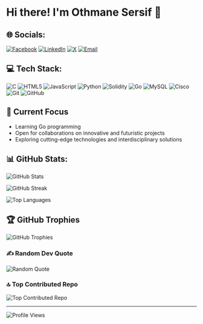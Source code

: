 # Hi there! I'm Othmane Sersif 👋

## 🌐 Socials:
[![Facebook](https://img.shields.io/badge/Facebook-%231877F2.svg?logo=Facebook&logoColor=white)](https://facebook.com/Othmane%20Sersif)
[![LinkedIn](https://img.shields.io/badge/LinkedIn-%230077B5.svg?logo=linkedin&logoColor=white)](https://linkedin.com/in/SERSIF%20OTHMANE)
[![X](https://img.shields.io/badge/X-black.svg?logo=X&logoColor=white)](https://x.com/@SersifOthmane)
[![Email](https://img.shields.io/badge/Email-D14836?logo=gmail&logoColor=white)](mailto:othmane.firs@gmail.com)

## 💻 Tech Stack:
![C](https://img.shields.io/badge/c-%2300599C.svg?style=for-the-badge&logo=c&logoColor=white)
![HTML5](https://img.shields.io/badge/html5-%23E34F26.svg?style=for-the-badge&logo=html5&logoColor=white)
![JavaScript](https://img.shields.io/badge/javascript-%23323330.svg?style=for-the-badge&logo=javascript&logoColor=%23F7DF1E)
![Python](https://img.shields.io/badge/python-3670A0?style=for-the-badge&logo=python&logoColor=ffdd54)
![Solidity](https://img.shields.io/badge/Solidity-%23363636.svg?style=for-the-badge&logo=solidity&logoColor=white)
![Go](https://img.shields.io/badge/go-%2300ADD8.svg?style=for-the-badge&logo=go&logoColor=white)
![MySQL](https://img.shields.io/badge/mysql-4479A1.svg?style=for-the-badge&logo=mysql&logoColor=white)
![Cisco](https://img.shields.io/badge/cisco-%23049fd9.svg?style=for-the-badge&logo=cisco&logoColor=black)
![Git](https://img.shields.io/badge/git-%23F05033.svg?style=for-the-badge&logo=git&logoColor=white)
![GitHub](https://img.shields.io/badge/github-%23121011.svg?style=for-the-badge&logo=github&logoColor=white)

## 🚀 Current Focus
- Learning Go programming
- Open for collaborations on innovative and futuristic projects
- Exploring cutting-edge technologies and interdisciplinary solutions

## 📊 GitHub Stats:
![GitHub Stats](https://github-readme-stats.vercel.app/api?username=0xsersif&theme=dark&hide_border=false&include_all_commits=false&count_private=false)

![GitHub Streak](https://nirzak-streak-stats.vercel.app/?user=0xsersif&theme=dark&hide_border=false)

![Top Languages](https://github-readme-stats.vercel.app/api/top-langs/?username=0xsersif&theme=dark&hide_border=false&include_all_commits=false&count_private=false&layout=compact)

## 🏆 GitHub Trophies
![GitHub Trophies](https://github-profile-trophy.vercel.app/?username=0xsersif&theme=default&no-frame=false&no-bg=true&margin-w=4)

### ✍️ Random Dev Quote
![Random Quote](https://quotes-github-readme.vercel.app/api?type=horizontal&theme=radical)

### 🔝 Top Contributed Repo
![Top Contributed Repo](https://github-contributor-stats.vercel.app/api?username=0xsersif&limit=5&theme=monokai&combine_all_yearly_contributions=true)

---
![Profile Views](https://visitcount.itsvg.in/api?id=0xsersif&icon=0&color=0)
